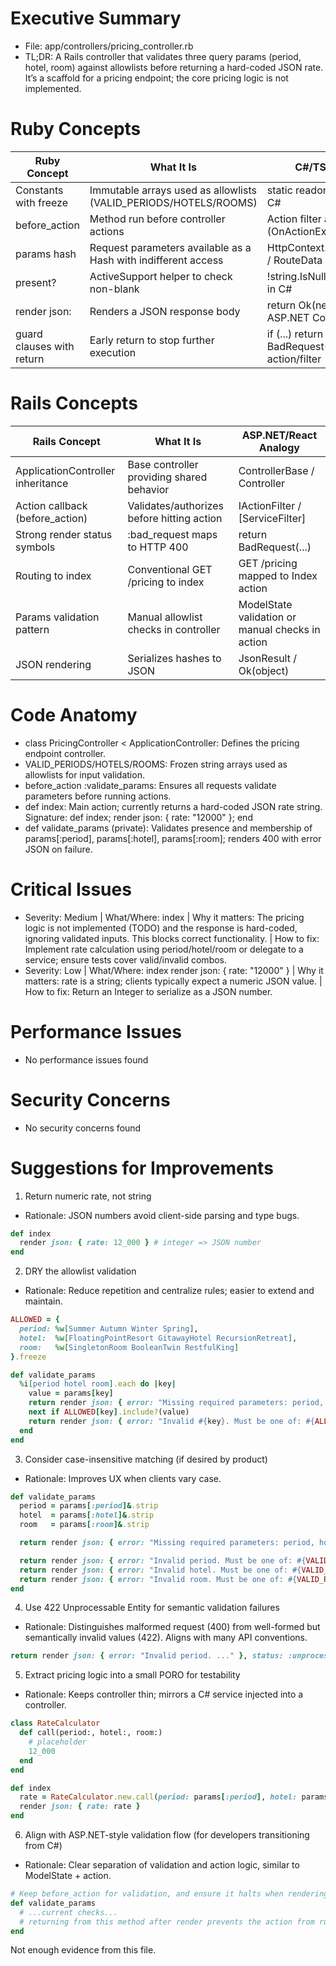 # Executive Summary
- File: app/controllers/pricing_controller.rb
- TL;DR: A Rails controller that validates three query params (period, hotel, room) against allowlists before returning a hard-coded JSON rate. It’s a scaffold for a pricing endpoint; the core pricing logic is not implemented.

# Ruby Concepts
| Ruby Concept | What It Is | C#/TS Analogy |
| --- | --- | --- |
| Constants with freeze | Immutable arrays used as allowlists (VALID_PERIODS/HOTELS/ROOMS) | static readonly string[] in C# |
| before_action | Method run before controller actions | Action filter attribute (OnActionExecuting) |
| params hash | Request parameters available as a Hash with indifferent access | HttpContext.Request.Query / RouteData in ASP.NET |
| present? | ActiveSupport helper to check non-blank | !string.IsNullOrWhiteSpace in C# |
| render json: | Renders a JSON response body | return Ok(new { ... }) in ASP.NET Core |
| guard clauses with return | Early return to stop further execution | if (...) return BadRequest(...); in action/filter |

# Rails Concepts
| Rails Concept | What It Is | ASP.NET/React Analogy |
| --- | --- | --- |
| ApplicationController inheritance | Base controller providing shared behavior | ControllerBase / Controller |
| Action callback (before_action) | Validates/authorizes before hitting action | IActionFilter / [ServiceFilter] |
| Strong render status symbols | :bad_request maps to HTTP 400 | return BadRequest(...) |
| Routing to index | Conventional GET /pricing to index | GET /pricing mapped to Index action |
| Params validation pattern | Manual allowlist checks in controller | ModelState validation or manual checks in action |
| JSON rendering | Serializes hashes to JSON | JsonResult / Ok(object) |

# Code Anatomy
- class PricingController < ApplicationController: Defines the pricing endpoint controller.
- VALID_PERIODS/HOTELS/ROOMS: Frozen string arrays used as allowlists for input validation.
- before_action :validate_params: Ensures all requests validate parameters before running actions.
- def index: Main action; currently returns a hard-coded JSON rate string. Signature: def index; render json: { rate: "12000" }; end
- def validate_params (private): Validates presence and membership of params[:period], params[:hotel], params[:room]; renders 400 with error JSON on failure.

# Critical Issues
- Severity: Medium | What/Where: index | Why it matters: The pricing logic is not implemented (TODO) and the response is hard-coded, ignoring validated inputs. This blocks correct functionality. | How to fix: Implement rate calculation using period/hotel/room or delegate to a service; ensure tests cover valid/invalid combos.
- Severity: Low | What/Where: index render json: { rate: "12000" } | Why it matters: rate is a string; clients typically expect a numeric JSON value. | How to fix: Return an Integer to serialize as a JSON number.

# Performance Issues
- No performance issues found

# Security Concerns
- No security concerns found

# Suggestions for Improvements
1) Return numeric rate, not string
- Rationale: JSON numbers avoid client-side parsing and type bugs.
```ruby
def index
  render json: { rate: 12_000 } # integer => JSON number
end
```

2) DRY the allowlist validation
- Rationale: Reduce repetition and centralize rules; easier to extend and maintain.
```ruby
ALLOWED = {
  period: %w[Summer Autumn Winter Spring],
  hotel:  %w[FloatingPointResort GitawayHotel RecursionRetreat],
  room:   %w[SingletonRoom BooleanTwin RestfulKing]
}.freeze

def validate_params
  %i[period hotel room].each do |key|
    value = params[key]
    return render json: { error: "Missing required parameters: period, hotel, room" }, status: :bad_request unless value.present?
    next if ALLOWED[key].include?(value)
    return render json: { error: "Invalid #{key}. Must be one of: #{ALLOWED[key].join(', ')}" }, status: :bad_request
  end
end
```

3) Consider case-insensitive matching (if desired by product)
- Rationale: Improves UX when clients vary case.
```ruby
def validate_params
  period = params[:period]&.strip
  hotel  = params[:hotel]&.strip
  room   = params[:room]&.strip

  return render json: { error: "Missing required parameters: period, hotel, room" }, status: :bad_request unless period && hotel && room

  return render json: { error: "Invalid period. Must be one of: #{VALID_PERIODS.join(', ')}" }, status: :bad_request unless VALID_PERIODS.any? { |p| p.casecmp?(period) }
  return render json: { error: "Invalid hotel. Must be one of: #{VALID_HOTELS.join(', ')}" }, status: :bad_request unless VALID_HOTELS.any? { |h| h.casecmp?(hotel) }
  return render json: { error: "Invalid room. Must be one of: #{VALID_ROOMS.join(', ')}" }, status: :bad_request unless VALID_ROOMS.any? { |r| r.casecmp?(room) }
end
```

4) Use 422 Unprocessable Entity for semantic validation failures
- Rationale: Distinguishes malformed request (400) from well-formed but semantically invalid values (422). Aligns with many API conventions.
```ruby
return render json: { error: "Invalid period. ..." }, status: :unprocessable_entity
```

5) Extract pricing logic into a small PORO for testability
- Rationale: Keeps controller thin; mirrors a C# service injected into a controller.
```ruby
class RateCalculator
  def call(period:, hotel:, room:)
    # placeholder
    12_000
  end
end

def index
  rate = RateCalculator.new.call(period: params[:period], hotel: params[:hotel], room: params[:room])
  render json: { rate: rate }
end
```

6) Align with ASP.NET-style validation flow (for developers transitioning from C#)
- Rationale: Clear separation of validation and action logic, similar to ModelState + action.
```ruby
# Keep before_action for validation, and ensure it halts when rendering:
def validate_params
  # ...current checks...
  # returning from this method after render prevents the action from running
end
```

Not enough evidence from this file.